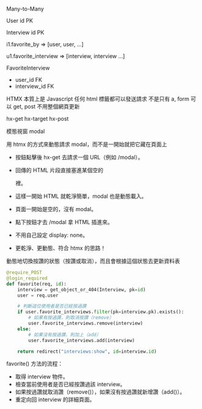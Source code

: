 Many-to-Many

User
id PK

Interview
id PK

i1.favorite_by => [user, user, ...]

u1.favorite_interview => [interview, interview ...]

FavoriteInterview
- user_id FK
- interview_id FK


HTMX 本質上是 Javascript
任何 html 標籤都可以發送請求
不是只有 a, form 可以 get, post
不用整個網頁更新

hx-get
hx-target
hx-post

模態視窗 modal

用 htmx 的方式來動態請求 modal，而不是一開始就把它藏在頁面上

- 按鈕點擊後 hx-get 去請求一個 URL（例如 /modal）。
- 回傳的 HTML 片段直接塞進某個空的 <div> 裡。
- 這樣一開始 HTML 就乾淨簡單，modal 也是動態載入。


- 頁面一開始是空的，沒有 modal。
- 點下按鈕才去 /modal 拿 HTML 插進來。
- 不用自己設定 display: none。
- 更乾淨、更動態、符合 htmx 的思路！



動態地切換按讚的狀態（按讚或取消），而且會根據這個狀態去更新資料表

```python
@require_POST
@login_required
def favorite(req, id):
    interview = get_object_or_404(Interview, pk=id)
    user = req.user

    # 判斷這位使用者是否已經按過讚
    if user.favorite_interviews.filter(pk=interview.pk).exists():
        # 如果有按過讚，則取消按讚（remove）
        user.favorite_interviews.remove(interview)
    else:
        # 如果沒有按過讚，則加上（add）
        user.favorite_interviews.add(interview)

    return redirect("interviews:show", id=interview.id)
```

favorite() 方法的流程：

- 取得 interview 物件。
- 檢查當前使用者是否已經按讚過該 interview。
- 如果按過讚就取消讚（remove()），如果沒有按過讚就新增讚（add()）。
- 重定向回 interview 的詳細頁面。
